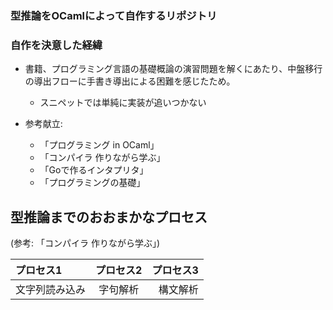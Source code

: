 ### 型推論をOCamlによって自作するリポジトリ

### 自作を決意した経緯

- 書籍、プログラミング言語の基礎概論の演習問題を解くにあたり、中盤移行の導出フローに手書き導出による困難を感じたため。
  - スニペットでは単純に実装が追いつかない

- 参考献立:
  - 「プログラミング in OCaml」
  - 「コンパイラ 作りながら学ぶ」
  - 「Goで作るインタプリタ」
  - 「プログラミングの基礎」

型推論までのおおまかなプロセス
---

 (参考: 「コンパイラ 作りながら学ぶ」)

|プロセス1|プロセス2|プロセス3|
|:---|:---:|---:|
|文字列読み込み|字句解析|構文解析|中間語作成|


